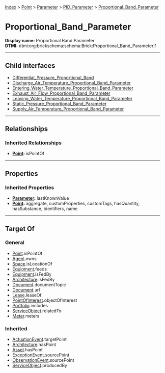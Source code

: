 [Index](../../../../index.md) > [Point](../../../Point.md) > [Parameter](../../Parameter.md) > [PID_Parameter](../PID_Parameter.md) > [Proportional_Band_Parameter](#)
# Proportional_Band_Parameter

**Display name:** Proportional Band Parameter<br />
**DTMI:** dtmi:org:brickschema:schema:Brick:Proportional_Band_Parameter;1

---

## Child interfaces
* [Differential_Pressure_Proportional_Band](Differential_Pressure_Proportional_Band/Differential_Pressure_Proportional_Band.md)
* [Discharge_Air_Temperature_Proportional_Band_Parameter](Discharge_Air_Temperature-/Discharge_Air_Temperature_Proportional_Band_Parameter.md)
* [Entering_Water_Temperature_Proportional_Band_Parameter](Entering_Water_Temperature-.md)
* [Exhaust_Air_Flow_Proportional_Band_Parameter](Exhaust_Air_Flow-/Exhaust_Air_Flow_Proportional_Band_Parameter.md)
* [Leaving_Water_Temperature_Proportional_Band_Parameter](Leaving_Water_Temperature-.md)
* [Static_Pressure_Proportional_Band_Parameter](Static_Pressure-/Static_Pressure_Proportional_Band_Parameter.md)
* [Supply_Air_Temperature_Proportional_Band_Parameter](Supply_Air_Temperature-/Supply_Air_Temperature_Proportional_Band_Parameter.md)

---

## Relationships

### Inherited Relationships
* **[Point](../../../Point.md):** isPointOf

---

## Properties

### Inherited Properties
* **[Parameter](../../Parameter.md):** lastKnownValue
* **[Point](../../../Point.md):** aggregate, customProperties, customTags, hasQuantity, hasSubstance, identifiers, name

---

## Target Of
### General
* [Point](../../../Point.md).isPointOf
* [Agent](../../../../Agent/Agent.md).owns
* [Space](../../../../Space/Space.md).isLocationOf
* [Equipment](../../../../Asset/Equipment/Equipment.md).feeds
* [Equipment](../../../../Asset/Equipment/Equipment.md).isFedBy
* [Architecture](../../../../Space/Architecture/Architecture.md).isFedBy
* [Document](../../../../Information/Document/Document.md).documentTopic
* [Document](../../../../Information/Document/Document.md).url
* [Lease](../../../../Event/Lease.md).leaseOf
* [PointOfInterest](../../../../Information/PointOfInterest.md).objectOfInterest
* [Portfolio](../../../../Collection/Portfolio.md).includes
* [ServiceObject](../../../../Information/ServiceObject/ServiceObject.md).relatedTo
* [Meter](../../../../Asset/Equipment/Meter/Meter.md).meters
### Inherited
* [ActuationEvent](../../../../Event/Point-/ActuationEvent.md).targetPoint
* [Architecture](../../../../Space/Architecture/Architecture.md).hasPoint
* [Asset](../../../../Asset/Asset.md).hasPoint
* [ExceptionEvent](../../../../Event/Point-/ExceptionEvent.md).sourcePoint
* [ObservationEvent](../../../../Event/Point-/ObservationEvent/ObservationEvent.md).sourcePoint
* [ServiceObject](../../../../Information/ServiceObject/ServiceObject.md).producedBy
